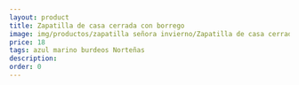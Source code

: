 ```yaml
---
layout: product
title: Zapatilla de casa cerrada con borrego
image: img/productos/zapatilla señora invierno/Zapatilla de casa cerrada con borrego=18=azul marino burdeos Norteñas.webp
price: 18
tags: azul marino burdeos Norteñas
description: 
order: 0
---
```

